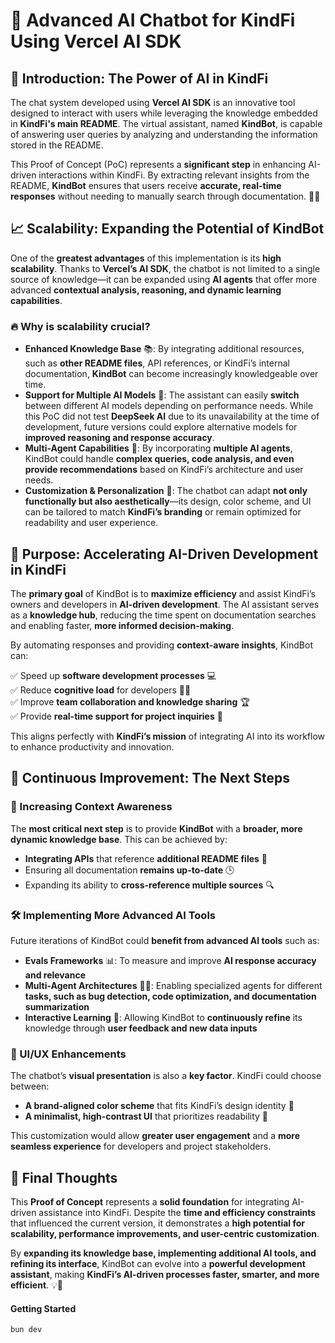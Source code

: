 # 🚀 Advanced AI Chatbot for KindFi Using Vercel AI SDK  

## 🤖 Introduction: The Power of AI in KindFi  

The chat system developed using **Vercel AI SDK** is an innovative tool designed to interact with users while leveraging the knowledge embedded in **KindFi's main README**. The virtual assistant, named **KindBot**, is capable of answering user queries by analyzing and understanding the information stored in the README.  

This Proof of Concept (PoC) represents a **significant step** in enhancing AI-driven interactions within KindFi. By extracting relevant insights from the README, **KindBot** ensures that users receive **accurate, real-time responses** without needing to manually search through documentation. 📄✨  

## 📈 Scalability: Expanding the Potential of KindBot  

One of the **greatest advantages** of this implementation is its **high scalability**. Thanks to **Vercel’s AI SDK**, the chatbot is not limited to a single source of knowledge—it can be expanded using **AI agents** that offer more advanced **contextual analysis, reasoning, and dynamic learning capabilities**.  

### 🔥 Why is scalability crucial?  

- **Enhanced Knowledge Base** 📚: By integrating additional resources, such as **other README files**, API references, or KindFi’s internal documentation, **KindBot** can become increasingly knowledgeable over time.  
- **Support for Multiple AI Models** 🧠: The assistant can easily **switch** between different AI models depending on performance needs. While this PoC did not test **DeepSeek AI** due to its unavailability at the time of development, future versions could explore alternative models for **improved reasoning and response accuracy**.  
- **Multi-Agent Capabilities** 🤝: By incorporating **multiple AI agents**, KindBot could handle **complex queries, code analysis, and even provide recommendations** based on KindFi’s architecture and user needs.  
- **Customization & Personalization** 🎨: The chatbot can adapt **not only functionally but also aesthetically**—its design, color scheme, and UI can be tailored to match **KindFi’s branding** or remain optimized for readability and user experience.  

## 🎯 Purpose: Accelerating AI-Driven Development in KindFi  

The **primary goal** of KindBot is to **maximize efficiency** and assist KindFi’s owners and developers in **AI-driven development**. The AI assistant serves as a **knowledge hub**, reducing the time spent on documentation searches and enabling faster, **more informed decision-making**.  

By automating responses and providing **context-aware insights**, KindBot can:  

✅ Speed up **software development processes** 💻  
✅ Reduce **cognitive load** for developers 🧑‍💻  
✅ Improve **team collaboration and knowledge sharing** 🏆  
✅ Provide **real-time support for project inquiries** 🚀  

This aligns perfectly with **KindFi’s mission** of integrating AI into its workflow to enhance productivity and innovation.  

## 🔄 Continuous Improvement: The Next Steps  

### 📌 Increasing Context Awareness  

The **most critical next step** is to provide **KindBot** with a **broader, more dynamic knowledge base**. This can be achieved by:  

- **Integrating APIs** that reference **additional README files** 📖  
- Ensuring all documentation **remains up-to-date** 🕒  
- Expanding its ability to **cross-reference multiple sources** 🔍  

### 🛠️ Implementing More Advanced AI Tools  

Future iterations of KindBot could **benefit from advanced AI tools** such as:  

- **Evals Frameworks** 📊: To measure and improve **AI response accuracy and relevance**  
- **Multi-Agent Architectures** 🤖🤖: Enabling specialized agents for different **tasks, such as bug detection, code optimization, and documentation summarization**  
- **Interactive Learning** 🔄: Allowing KindBot to **continuously refine** its knowledge through **user feedback and new data inputs**  

### 🎨 UI/UX Enhancements  

The chatbot’s **visual presentation** is also a **key factor**. KindFi could choose between:  

- **A brand-aligned color scheme** that fits KindFi’s design identity 🎨  
- **A minimalist, high-contrast UI** that prioritizes readability 📑  

This customization would allow **greater user engagement** and a **more seamless experience** for developers and project stakeholders.  

## 🚀 Final Thoughts  

This **Proof of Concept** represents a **solid foundation** for integrating AI-driven assistance into KindFi. Despite the **time and efficiency constraints** that influenced the current version, it demonstrates a **high potential for scalability, performance improvements, and user-centric customization**.  

By **expanding its knowledge base, implementing additional AI tools, and refining its interface**, KindBot can evolve into a **powerful development assistant**, making **KindFi’s AI-driven processes faster, smarter, and more efficient**. 💡🚀  






#### Getting Started


```bash
bun dev
```
